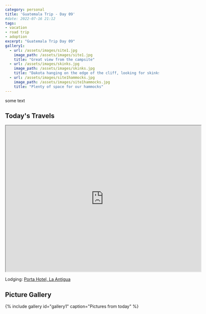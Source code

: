 ```yaml
---
category: personal
title: 'Guatemala Trip - Day 09'
#date: 2022-07-16 21:12
tags:
- vacation
- road trip
- adoption
excerpt: "Guatemala Trip Day 09"
gallery1:
  - url: /assets/images/site1.jpg
    image_path: /assets/images/site1.jpg
    title: "Great view from the campsite"
  - url: /assets/images/skinks.jpg
    image_path: /assets/images/skinks.jpg
    title: "Dakota hanging on the edge of the cliff, looking for skinks"
  - url: /assets/images/site1hammocks.jpg
    image_path: /assets/images/site1hammocks.jpg
    title: "Plenty of space for our hammocks"
---
```


some text

## Today's Travels

<iframe src="https://www.google.com/maps/d/u/0/embed?mid=1WU1CwJ6IbLAT8rzmb53LjH31KmtpppM&ehbc=2E312F" width="640" height="480"></iframe>

Lodging: [Porta Hotel, La Antigua](https://www.portahotelantigua.com/)

## Picture Gallery

{% include gallery id="gallery1" caption="Pictures from today" %}
